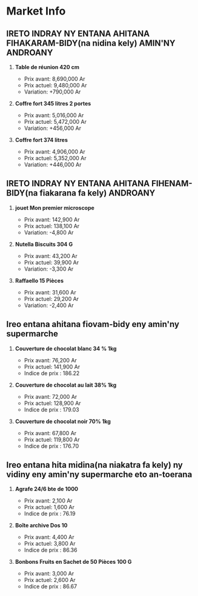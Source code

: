 # Market Info

## IRETO INDRAY NY ENTANA AHITANA FIHAKARAM-BIDY(na nidina kely) AMIN'NY ANDROANY

1. **Table de réunion 420 cm**
   - Prix avant: 8,690,000 Ar
   - Prix actuel: 9,480,000 Ar
   - Variation: +790,000 Ar

2. **Coffre fort 345 litres 2 portes**
   - Prix avant: 5,016,000 Ar
   - Prix actuel: 5,472,000 Ar
   - Variation: +456,000 Ar

3. **Coffre fort 374 litres**
   - Prix avant: 4,906,000 Ar
   - Prix actuel: 5,352,000 Ar
   - Variation: +446,000 Ar

## IRETO INDRAY NY ENTANA AHITANA FIHENAM-BIDY(na fiakarana fa kely) ANDROANY

1. **jouet Mon premier microscope**
   - Prix avant: 142,900 Ar
   - Prix actuel: 138,100 Ar
   - Variation: -4,800 Ar

2. **Nutella Biscuits 304 G**
   - Prix avant: 43,200 Ar
   - Prix actuel: 39,900 Ar
   - Variation: -3,300 Ar

3. **Raffaello 15 Pièces**
   - Prix avant: 31,600 Ar
   - Prix actuel: 29,200 Ar
   - Variation: -2,400 Ar

## Ireo entana ahitana fiovam-bidy eny amin'ny supermarche

1. **Couverture de chocolat blanc 34 % 1kg**
   - Prix avant: 76,200 Ar
   - Prix actuel: 141,900 Ar
   - Indice de prix : 186.22

2. **Couverture de chocolat au lait 38% 1kg**
   - Prix avant: 72,000 Ar
   - Prix actuel: 128,900 Ar
   - Indice de prix : 179.03

3. **Couverture de chocolat noir 70% 1kg**
   - Prix avant: 67,800 Ar
   - Prix actuel: 119,800 Ar
   - Indice de prix : 176.70

## Ireo entana hita midina(na niakatra fa kely) ny vidiny eny amin'ny supermarche eto an-toerana

1. **Agrafe 24/6 bte de 1000**
   - Prix avant: 2,100 Ar
   - Prix actuel: 1,600 Ar
   - Indice de prix : 76.19

2. **Boîte archive Dos 10**
   - Prix avant: 4,400 Ar
   - Prix actuel: 3,800 Ar
   - Indice de prix : 86.36

3. **Bonbons Fruits en Sachet de 50 Pièces 100 G**
   - Prix avant: 3,000 Ar
   - Prix actuel: 2,600 Ar
   - Indice de prix : 86.67

